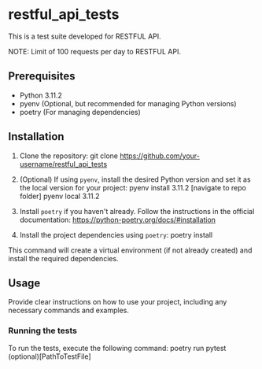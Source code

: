 # restful_api_tests

This is a test suite developed for RESTFUL API. 

NOTE: Limit of 100 requests per day to RESTFUL API.

## Prerequisites

- Python 3.11.2
- pyenv (Optional, but recommended for managing Python versions)
- poetry (For managing dependencies)

## Installation

1. Clone the repository:
git clone https://github.com/your-username/restful_api_tests

2. (Optional) If using `pyenv`, install the desired Python version and set it as the local version for your project:
pyenv install 3.11.2
[navigate to repo folder]
pyenv local 3.11.2

3. Install `poetry` if you haven't already. Follow the instructions in the official documentation: https://python-poetry.org/docs/#installation

4. Install the project dependencies using `poetry`:
poetry install

This command will create a virtual environment (if not already created) and install the required dependencies.

## Usage

Provide clear instructions on how to use your project, including any necessary commands and examples.

### Running the tests

To run the tests, execute the following command:
poetry run pytest (optional)[PathToTestFile]